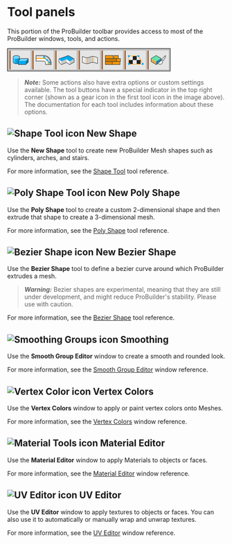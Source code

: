 # Tool panels

This portion of the ProBuilder toolbar provides access to most of the ProBuilder windows, tools, and actions.

![Tool Panels on the ProBuilder toolbar](images/tool_panels.png)

> ***Note:*** Some actions also have extra options or custom settings available. The tool buttons have a special indicator in the top right corner (shown as a gear icon in the first tool icon in the image above). The documentation for each tool includes information about these options.

## ![Shape Tool icon](images/icons/Panel_Shapes.png) New Shape

Use the **New Shape** tool to create new ProBuilder Mesh shapes such as cylinders, arches, and stairs.

For more information, see the [Shape Tool](shape-tool.md) tool reference.

## ![Poly Shape Tool icon](images/icons/NewPolyShape.png) New Poly Shape

Use the **Poly Shape** tool to create a custom 2-dimensional shape and then extrude that shape to create a 3-dimensional mesh.

For more information, see the [Poly Shape](polyshape.md) tool reference.

## ![Bezier Shape icon](images/icons/NewBezierSpline.png) New Bezier Shape

Use the **Bezier Shape** tool to define a bezier curve around which ProBuilder extrudes a mesh.

> ***Warning:*** Bezier shapes are experimental, meaning that they are still under development, and might reduce ProBuilder's stability. Please use with caution.

For more information, see the [Bezier Shape](bezier.md) tool reference.

## ![Smoothing Groups icon](images/icons/Panel_Smoothing.png) Smoothing 

Use the **Smooth Group Editor** window to create a smooth and rounded look.

For more information, see the [Smooth Group Editor](smoothing-groups.md) window reference.

## ![Vertex Color icon](images/icons/Panel_VertColors.png) Vertex Colors

Use the **Vertex Colors** window to apply or paint vertex colors onto Meshes.

For more information, see the [Vertex Colors](material-tools.md) window reference.

## ![Material Tools icon](images/icons/Panel_Materials.png) Material Editor

Use the **Material Editor** window to apply Materials to objects or faces.

For more information, see the [Material Editor](material-tools.md) window reference.

## ![UV Editor icon](images/icons/Panel_UVEditor.png) UV Editor

Use the **UV Editor** window to apply textures to objects or faces. You can also use it to automatically or manually wrap and unwrap textures.

For more information, see the [UV Editor](uv-editor.md) window reference.

